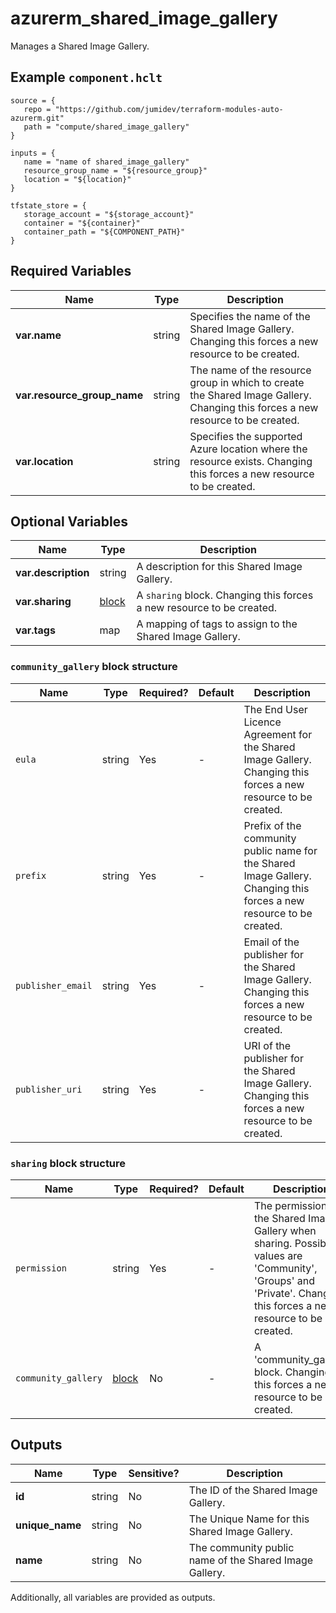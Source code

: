 # azurerm_shared_image_gallery

Manages a Shared Image Gallery.

## Example `component.hclt`

```hcl
source = {
   repo = "https://github.com/jumidev/terraform-modules-auto-azurerm.git" 
   path = "compute/shared_image_gallery" 
}

inputs = {
   name = "name of shared_image_gallery" 
   resource_group_name = "${resource_group}" 
   location = "${location}" 
}

tfstate_store = {
   storage_account = "${storage_account}" 
   container = "${container}" 
   container_path = "${COMPONENT_PATH}" 
}

```

## Required Variables

| Name | Type |  Description |
| ---- | --------- |  ----------- |
| **var.name** | string |  Specifies the name of the Shared Image Gallery. Changing this forces a new resource to be created. | 
| **var.resource_group_name** | string |  The name of the resource group in which to create the Shared Image Gallery. Changing this forces a new resource to be created. | 
| **var.location** | string |  Specifies the supported Azure location where the resource exists. Changing this forces a new resource to be created. | 

## Optional Variables

| Name | Type |  Description |
| ---- | --------- |  ----------- |
| **var.description** | string |  A description for this Shared Image Gallery. | 
| **var.sharing** | [block](#sharing-block-structure) |  A `sharing` block. Changing this forces a new resource to be created. | 
| **var.tags** | map |  A mapping of tags to assign to the Shared Image Gallery. | 

### `community_gallery` block structure

| Name | Type | Required? | Default | Description |
| ---- | ---- | --------- | ------- | ----------- |
| `eula` | string | Yes | - | The End User Licence Agreement for the Shared Image Gallery. Changing this forces a new resource to be created. |
| `prefix` | string | Yes | - | Prefix of the community public name for the Shared Image Gallery. Changing this forces a new resource to be created. |
| `publisher_email` | string | Yes | - | Email of the publisher for the Shared Image Gallery. Changing this forces a new resource to be created. |
| `publisher_uri` | string | Yes | - | URI of the publisher for the Shared Image Gallery. Changing this forces a new resource to be created. |

### `sharing` block structure

| Name | Type | Required? | Default | Description |
| ---- | ---- | --------- | ------- | ----------- |
| `permission` | string | Yes | - | The permission of the Shared Image Gallery when sharing. Possible values are 'Community', 'Groups' and 'Private'. Changing this forces a new resource to be created. |
| `community_gallery` | [block](#sharing-block-structure) | No | - | A 'community_gallery' block. Changing this forces a new resource to be created. |



## Outputs

| Name | Type | Sensitive? | Description |
| ---- | ---- | --------- | --------- |
| **id** | string | No  | The ID of the Shared Image Gallery. | 
| **unique_name** | string | No  | The Unique Name for this Shared Image Gallery. | 
| **name** | string | No  | The community public name of the Shared Image Gallery. | 

Additionally, all variables are provided as outputs.
